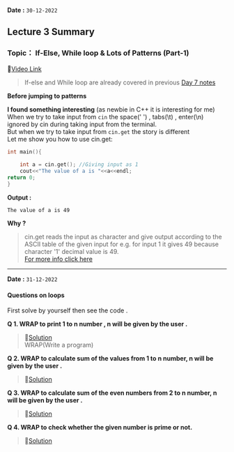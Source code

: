 **Date :** `30-12-2022`
## Lecture 3 Summary
### Topic： If-Else, While loop & Lots of Patterns (Part-1)
📍[Video Link](https://www.youtube.com/watch?v=WR31ByTzAVQ&list=PLDzeHZWIZsToJ9zSl4-5BfOBzAR0fm--f&index=3&ab_channel=CodeHelp-byBabbar)

>If-else and While loop are already covered in previous <a href="/Journey_so_far.md/#day-7">Day 7 notes</a> 

**Before jumping to patterns**

**I found something interesting** (as newbie in C++ it is interesting for me)
When we try to take input from `cin` the space(' ') , tabs(\t) , enter(\n) ignored by cin during taking input from the terminal.<br>
But when we try to take input from `cin.get` the story is different<br>
Let me show you how to use cin.get:

```c++
int main(){
    
    int a = cin.get(); //Giving input as 1
    cout<<"The value of a is "<<a<<endl; 
return 0;
}
```
**Output :**
```
The value of a is 49
```

**Why ?**<br>
>cin.get reads the input as character and give output according to the ASCII table of the given input for e.g. for input 1 it gives 49 because character '1' decimal value is 49.<br>
>[For more info click here](https://www.geeksforgeeks.org/cin-get-in-c-with-examples/)

<hr>

**Date :** `31-12-2022`

#### Questions on loops

First solve by yourself then see the code .

**Q 1. WRAP to print 1 to n number , n will be given by the user .**
>📍[Solution](/Day%2016/Programming/Day%2016.3/printNnumbers.cpp) <br>
>WRAP(Write a program)

**Q 2. WRAP to calculate sum of the values from 1 to n number, n will be given by the user .**
>📍[Solution](/Day%2016/Programming/Day%2016.3/PrintSumOfNumbers.cpp)

**Q 3. WRAP to calculate sum of the even numbers from 2 to n number, n will be given by the user .**
>📍[Solution](/Day%2016/Programming/Day%2016.3/printSumOfEvenNumbers.cpp)

**Q 4. WRAP to check whether the given number is prime or not.**
>📍[Solution](/Day%2016/Programming/Day%2016.3/primeOrNot.cpp)

